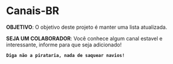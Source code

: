 # Canais-BR

**OBJETIVO**:
O objetivo deste projeto é manter uma lista atualizada. 

**SEJA UM COLABORADOR**:
Você conhece algum canal estavel e interessante, informe para que seja adicionado!

**`Diga não a pirataria, nada de saquear navios!`**
